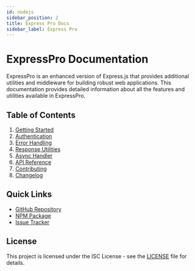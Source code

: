 ```yaml
---
id: nodejs
sidebar_position: 2
title: Express Pro Docs
sidebar_label: Express Pro
---
```

# ExpressPro Documentation

ExpressPro is an enhanced version of Express.js that provides additional utilities and middleware for building robust web applications. This documentation provides detailed information about all the features and utilities available in ExpressPro.

## Table of Contents

1. [Getting Started](./getting-started.md)
2. [Authentication](./authentication.md)
3. [Error Handling](./error-handling.md)
4. [Response Utilities](./response-utilities.md)
5. [Async Handler](./async-handler.md)
6. [API Reference](./api-reference.md)
7. [Contributing](./contributing.md)
8. [Changelog](./changelog.md)

## Quick Links

- [GitHub Repository](https://github.com/suryanshvermaa/express-pro)
- [NPM Package](https://www.npmjs.com/package/expresspro)
- [Issue Tracker](https://github.com/suryanshvermaa/express-pro/issues)

## License

This project is licensed under the ISC License - see the [LICENSE](../LICENSE) file for details. 